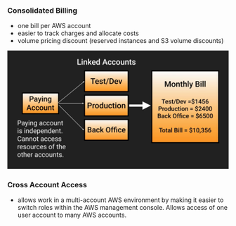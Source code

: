 ### Consolidated Billing

- one bill per AWS account
- easier to track charges and allocate costs
- volume pricing discount (reserved instances and S3 volume discounts)

![consolidated-billing](./pictures/consolidated-billing.png "consolidated billing")


### Cross Account Access

- allows work in a multi-account AWS environment by making it easier to switch roles within the AWS management console. Allows access of one user account to many AWS accounts. 